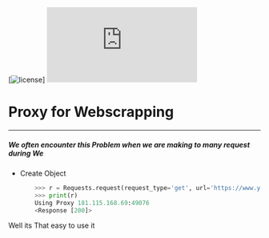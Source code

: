 [![license](https://img.shields.io/github/license/mashape/apistatus.svg?maxAge=2592000)]
![Example](https://github.com/soumilshah1995/Smart-Proxy-for-Webscapping-BeautifulSoup/blob/master/Proxy.py)

# Proxy for Webscrapping 
------------------------------
##### We often encounter this Problem when we are making to many request during We

- Create Object 
    ```python
        >>> r = Requests.request(request_type='get', url='https://www.youtube.com')
        >>> print(r)
        Using Proxy 181.115.168.69:49076
        <Response [200]>
    ```
      
Well its That easy to use it 
